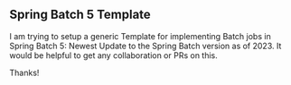 ## Spring Batch 5 Template

I am trying to setup a generic Template for implementing Batch jobs in Spring Batch 5: Newest Update to the Spring Batch version as of 2023. 
It would be helpful to get any collaboration or PRs on this.

Thanks!

